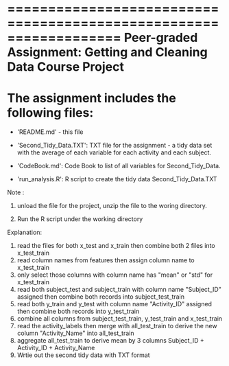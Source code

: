 ==================================================================
Peer-graded Assignment: Getting and Cleaning Data Course Project
==================================================================

The assignment includes the following files:
=========================================

- 'README.md' - this file

- 'Second_Tidy_Data.TXT': TXT file for the assignment - a tidy data set with the average of each variable for each activity and each subject.

- 'CodeBook.md': Code Book to list of all variables for Second_Tidy_Data.

- 'run_analysis.R': R script to create the tidy data Second_Tidy_Data.TXT

Note :

1. unload the file for the project, unzip the file to the woring directory. 

2. Run the R script under the working directory

Explanation:

1. read the files for both x_test and x_train then combine both 2 files into x_test_train 
2. read column names from features then assign column name to x_test_train 
3. only select those columns with column name has "mean" or "std" for x_test_train 
4. read both subject_test and subject_train with column name "Subject_ID" assigned then combine both records into subject_test_train 
5. read both y_train and y_test with column name "Activity_ID" assigned then combine both records into y_test_train 
6. combine all columns from subject_test_train, y_test_train and x_test_train 
7. read the activity_labels then merge with all_test_train to derive the new column "Activity_Name" into all_test_train
8. aggregate all_test_train to derive mean by 3 columns Subject_ID + Activity_ID + Activity_Name
9. Wrtie out the second tidy data with TXT format







